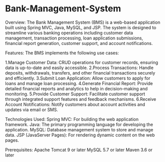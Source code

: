 # Bank-Management-System
Overview:
The Bank Management System (BMS) is a web-based application built using Spring MVC, Java, MySQL, and JSP. The system is designed to streamline various banking operations including customer data management, transaction processing, loan application submissions, financial report generation, customer support, and account notifications.

Features:
The BMS implements the following use cases:

1.Manage Customer Data: CRUD operations for customer records, ensuring data is up-to-date and easily accessible.
2.Process Transactions: Handle deposits, withdrawals, transfers, and other financial transactions securely and efficiently.
3.Submit Loan Application: Allow customers to apply for loans and manage loan processing.
4.Generate Financial Report: Provide detailed financial reports and analytics to help in decision-making and monitoring.
5.Provide Customer Support: Facilitate customer support through integrated support features and feedback mechanisms.
6.Receive Account Notifications: Notify customers about account activities and updates via email or SMS.


Technologies Used:
Spring MVC: For building the web application framework.
Java: The primary programming language for developing the application.
MySQL: Database management system to store and manage data.
JSP (JavaServer Pages): For rendering dynamic content on the web pages.


Prerequisites:
Apache Tomcat 9 or later
MySQL 5.7 or later
Maven 3.6 or later
